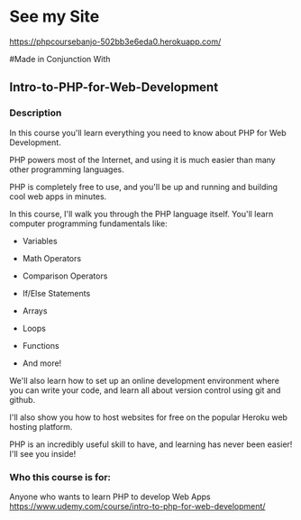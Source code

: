 # See my Site
https://phpcoursebanjo-502bb3e6eda0.herokuapp.com/

#Made in Conjunction With
## Intro-to-PHP-for-Web-Development
### Description
In this course you'll learn everything you need to know about PHP for Web Development.

PHP powers most of the Internet, and using it is much easier than many other programming languages. 

PHP is completely free to use, and you'll be up and running and building cool web apps in minutes. 

In this course, I'll walk you through the PHP language itself.  You'll learn computer programming fundamentals like:

- Variables

- Math Operators

- Comparison Operators

- If/Else Statements

- Arrays

- Loops

- Functions

- And more!

We'll also learn how to set up an online development environment where you can write your code, and learn all about version control using git and github.

I'll also show you how to host websites for free on the popular Heroku web hosting platform.

PHP is an incredibly useful skill to have, and learning has never been easier!  I'll see you inside!

### Who this course is for:
Anyone who wants to learn PHP to develop Web Apps
https://www.udemy.com/course/intro-to-php-for-web-development/
